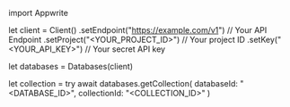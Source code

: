 import Appwrite

let client = Client()
    .setEndpoint("https://example.com/v1") // Your API Endpoint
    .setProject("<YOUR_PROJECT_ID>") // Your project ID
    .setKey("<YOUR_API_KEY>") // Your secret API key

let databases = Databases(client)

let collection = try await databases.getCollection(
    databaseId: "<DATABASE_ID>",
    collectionId: "<COLLECTION_ID>"
)

